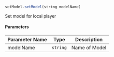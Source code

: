 [//]: # (version=7c2c293b95688be6a4e313fc44a99e61aee43e359701713ff112815859365e05)

```js
setModel.setModel(string modelName)
```

Set model for local player

#### Parameters
| Parameter Name | Type | Description |
| -------------- | ----------- | ----------- |
| modelName | `string` | Name of Model |